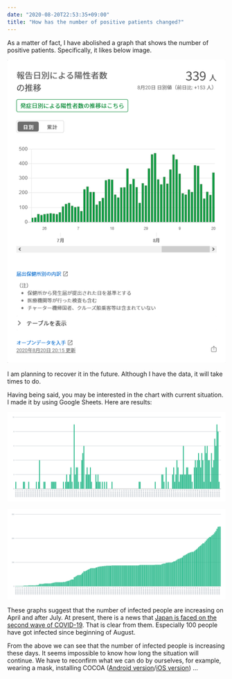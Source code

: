 ```yaml
---
date: "2020-08-20T22:53:35+09:00"
title: "How has the number of positive patients changed?"
---
```


As a matter of fact, I have abolished a graph that shows the number of positive patients. Specifically, it likes below image.

![Graph: The number of positive patients (from Tokyo COVID-19 website)](chart_image.png)

I am planning to recover it in the future. Although I have the data, it will take times to do.

Having being said, you may be interested in the chart with current situation. I made it by using Google Sheets. Here are results:

![Daily number of positive patients](daily_number_of_patients.png)

![Sum of positive patients](sum_of_number_of_patients.png)

These graphs suggest that the number of infected people are increasing on April and after July. At present, there is a news that [Japan is faced on the second wave of COVID-19](https://www3.nhk.or.jp/news/html/20200819/k10012573361000.html?utm_int=nsearch_contents_search-items_001). That is clear from them. Especially 100 people have got infected since beginning of August.

From the above we can see that the number of infected people is increasing these days. It seems impossible to know how long the situation will continue. We have to reconfirm what we can do by ourselves, for example, wearing a mask, installing COCOA ([Android version](https://play.google.com/store/apps/details?id=jp.go.mhlw.covid19radar)/[iOS version](https://apps.apple.com/jp/app/id1516764458)) ...
